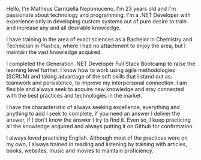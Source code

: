 Hello, I'm Matheus Carnizella Nepomuceno, I'm 23 years old and I'm passionate about technology and programming. I'm a .NET Developer with experience only in developing custom systems out of pure desire to train and increase any and all desirable knowledge.

I have training in the area of exact sciences as a Bachelor in Chemistry and Technician in Plastics, where I had no attachment to enjoy the area, but I maintain the vast knowledge acquired.

I completed the Generation .NET Developer Full Stack Bootcamp to raise the learning level further. I know how to work using agile methodologies (SCRUM) and taking advantage of the soft skills that I stand out as: teamwork and persistence, to improve my interpersonal connection. I am flexible and always seek to acquire new knowledge and stay connected with the best practices and technologies in the market.

I have the characteristic of always seeking excellence, everything and anything to add I seek to complete, if you need an answer I deliver the answer, if I don't know the answer I try to find it. Even so, I keep practicing all the knowledge acquired and always putting it on Github for confirmation.

I always loved practicing English. Although most of the practices were on my own, I always trained in reading and listening by training with articles, books, websites, music and movies to maintain proficiency.
